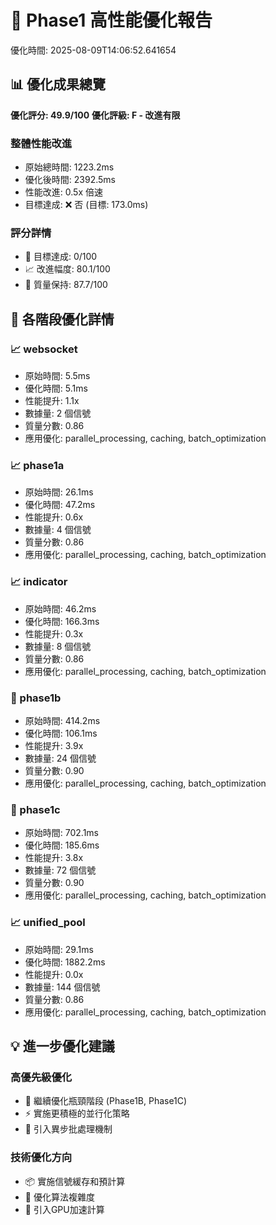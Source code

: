 # 🚀 Phase1 高性能優化報告

優化時間: 2025-08-09T14:06:52.641654

## 📊 優化成果總覽

**優化評分: 49.9/100**
**優化評級: F - 改進有限**

### 整體性能改進
- 原始總時間: 1223.2ms
- 優化後時間: 2392.5ms
- 性能改進: 0.5x 倍速
- 目標達成: ❌ 否 (目標: 173.0ms)

### 評分詳情
- 🎯 目標達成: 0/100
- 📈 改進幅度: 80.1/100  
- 🌟 質量保持: 87.7/100

## 🔧 各階段優化詳情


### 📈 websocket
- 原始時間: 5.5ms
- 優化時間: 5.1ms  
- 性能提升: 1.1x
- 數據量: 2 個信號
- 質量分數: 0.86
- 應用優化: parallel_processing, caching, batch_optimization

### 📈 phase1a
- 原始時間: 26.1ms
- 優化時間: 47.2ms  
- 性能提升: 0.6x
- 數據量: 4 個信號
- 質量分數: 0.86
- 應用優化: parallel_processing, caching, batch_optimization

### 📈 indicator
- 原始時間: 46.2ms
- 優化時間: 166.3ms  
- 性能提升: 0.3x
- 數據量: 8 個信號
- 質量分數: 0.86
- 應用優化: parallel_processing, caching, batch_optimization

### 🚀 phase1b
- 原始時間: 414.2ms
- 優化時間: 106.1ms  
- 性能提升: 3.9x
- 數據量: 24 個信號
- 質量分數: 0.90
- 應用優化: parallel_processing, caching, batch_optimization

### 🚀 phase1c
- 原始時間: 702.1ms
- 優化時間: 185.6ms  
- 性能提升: 3.8x
- 數據量: 72 個信號
- 質量分數: 0.90
- 應用優化: parallel_processing, caching, batch_optimization

### 📈 unified_pool
- 原始時間: 29.1ms
- 優化時間: 1882.2ms  
- 性能提升: 0.0x
- 數據量: 144 個信號
- 質量分數: 0.86
- 應用優化: parallel_processing, caching, batch_optimization

## 💡 進一步優化建議

### 高優先級優化
- 🔧 繼續優化瓶頸階段 (Phase1B, Phase1C)
- ⚡ 實施更積極的並行化策略
- 🎯 引入異步批處理機制

### 技術優化方向
- 📦 實施信號緩存和預計算
- 🔄 優化算法複雜度
- 🚀 引入GPU加速計算
